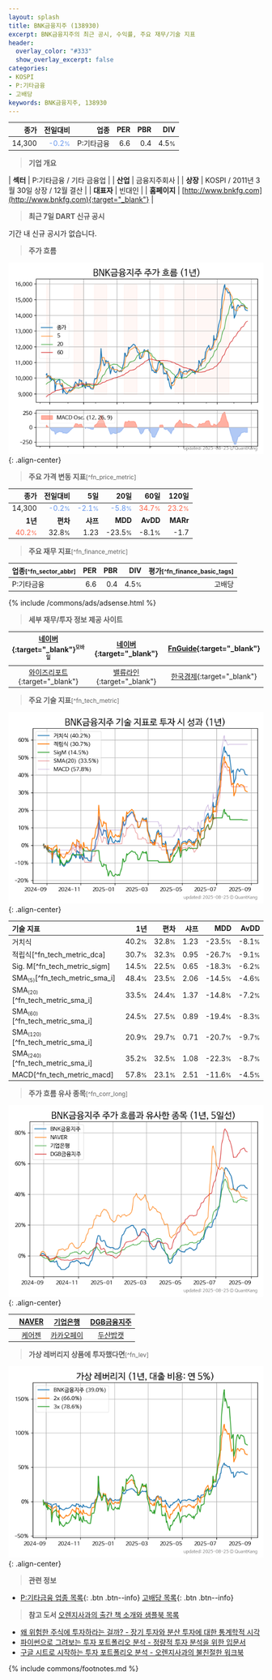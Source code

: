 ```yaml
---
layout: splash
title: BNK금융지주 (138930)
excerpt: BNK금융지주의 최근 공시, 수익률, 주요 재무/기술 지표
header:
  overlay_color: "#333"
  show_overlay_excerpt: false
categories:
- KOSPI
- P:기타금융
- 고배당
keywords: BNK금융지주, 138930
---
```


| **종가** | **전일대비** | **업종** | **PER** | **PBR** | **DIV** |
| -------: | -----------: | -------: | ------: | ------: | ------: |
| 14,300 | <span style="color: cornflowerblue">-0.2<small>%</small></span> | P:기타금융 | 6.6 | 0.4 | 4.5<small>%</small> |

<!-- more -->


> **기업 개요**<a id="company"></a>

| <span style="white-space:nowrap;">**섹터**</span> | P:기타금융 / 기타 금융업 |
| <span style="white-space:nowrap;">**산업**</span> | 금융지주회사 |
| <span style="white-space:nowrap;">**상장**</span> | KOSPI / 2011년 3월 30일 상장 / 12월 결산 |
| <span style="white-space:nowrap;">**대표자**</span> | 빈대인 |
| <span style="white-space:nowrap;">**홈페이지**</span> | [http://www.bnkfg.com](http://www.bnkfg.com){:target="_blank"} |


> **최근 7일 DART 신규 공시**<a id="dart"></a>

기간 내 신규 공시가 없습니다.


> **주가 흐름**<a id="price"></a>

![138930](/stock/images/138930.png){: .align-center}


> **주요 가격 변동 지표**<small>[^fn_price_metric]</small>

| **종가** | **전일대비** | **5일** | **20일** | **60일** | **120일** |
| -------: | -----------: | ------: | -------: | -------: | --------: |
| 14,300 | <span style="color: cornflowerblue">-0.2<small>%</small></span> | <span style="color: cornflowerblue">-2.1<small>%</small></span> | <span style="color: cornflowerblue">-5.8<small>%</small></span> | <span style="color: tomato">34.7<small>%</small></span> | <span style="color: tomato">23.2<small>%</small></span> |
| **1년** | **편차** | **샤프** | **MDD** | **AvDD** | **MARr** |
| <span style="color: tomato">40.2<small>%</small></span> | 32.8<small>%</small> | 1.23 | -23.5<small>%</small> | -8.1<small>%</small> | -1.7 |


> **주요 재무 지표**<small>[^fn_finance_metric]</small>

| **업종**<small>[^fn_sector_abbr]</small> | **PER** | **PBR** | **DIV** | **평가**<small>[^fn_finance_basic_tags]</small> |
| :--------------------------------------- | ------: | ------: | ------: | ----------------------------------------------: |
| P:기타금융 | 6.6 | 0.4 | 4.5<small>%</small> | 고배당 |



{% include /commons/ads/adsense.html %}

> **세부 재무/투자 정보 제공 사이트**

| [네이버](https://m.stock.naver.com/domestic/stock/138930/finance/summary){:target="_blank"}<sup><small>모바일</small></sup> | [네이버](https://finance.naver.com/item/coinfo.naver?code=138930){:target="_blank"} | [FnGuide](https://comp.fnguide.com/SVO2/ASP/SVD_Invest.asp?gicode=A138930&MenuYn=Y){:target="_blank"} |
| :---: | :---: | :---: |
| [와이즈리포트](https://comp.wisereport.co.kr/company/c1040001.aspx?cmp_cd=138930){:target="_blank"} | [밸류라인](https://www.valueline.co.kr/finance/summary/138930){:target="_blank"} | [한국경제](https://markets.hankyung.com/stock/138930/financial-summary){:target="_blank"} |


> **주요 기술 지표**<small>[^fn_tech_metric]</small>


![138930](/stock/images/138930_tech.png){: .align-center}

| **기술 지표** | **1년** | **편차** | **샤프** | **MDD** | **AvDD** |
| :------------ | ------: | -----------: | -------: | ------: | -------: |
| 거치식 | 40.2<small>%</small> | 32.8<small>%</small> | 1.23 | -23.5<small>%</small> | -8.1<small>%</small> |
| 적립식[^fn_tech_metric_dca] | 30.7<small>%</small> | 32.3<small>%</small> | 0.95 | -26.7<small>%</small> | -9.1<small>%</small> |
| Sig. M[^fn_tech_metric_sigm] | 14.5<small>%</small> | 22.5<small>%</small> | 0.65 | -18.3<small>%</small> | -6.2<small>%</small> |
| SMA<small><sub>(5)</sub></small>[^fn_tech_metric_sma_i] | 48.4<small>%</small> | 23.5<small>%</small> | 2.06 | -14.5<small>%</small> | -4.6<small>%</small> |
| SMA<small><sub>(20)</sub></small>[^fn_tech_metric_sma_i] | 33.5<small>%</small> | 24.4<small>%</small> | 1.37 | -14.8<small>%</small> | -7.2<small>%</small> |
| SMA<small><sub>(60)</sub></small>[^fn_tech_metric_sma_i] | 24.5<small>%</small> | 27.5<small>%</small> | 0.89 | -19.4<small>%</small> | -8.3<small>%</small> |
| SMA<small><sub>(120)</sub></small>[^fn_tech_metric_sma_i] | 20.9<small>%</small> | 29.7<small>%</small> | 0.71 | -20.7<small>%</small> | -9.7<small>%</small> |
| SMA<small><sub>(240)</sub></small>[^fn_tech_metric_sma_i] | 35.2<small>%</small> | 32.5<small>%</small> | 1.08 | -22.3<small>%</small> | -8.7<small>%</small> |
| MACD[^fn_tech_metric_macd] | 57.8<small>%</small> | 23.1<small>%</small> | 2.51 | -11.6<small>%</small> | -4.5<small>%</small> |


> **주가 흐름 유사 종목**<a id="corr"></a><small>[^fn_corr_long]</small>

![138930](/stock/images/138930_corr.png){: .align-center}

|       | [NAVER](/035420/) | [기업은행](/024110/) | [DGB금융지주](/139130/) |
| :---: | :------------------------------------: | :------------------------------------: | :------------------------------------: |
|       | [케어젠](/214370/) | [카카오페이](/377300/) | [두산밥캣](/241560/) |


> **가상 레버리지 상품에 투자했다면**<a id="2x"></a><small>[^fn_lev]</small>

![138930](/stock/images/138930_2x.png){: .align-center}


> **관련 정보**

- [P:기타금융 업종 목록](/stats/sector/kospi_업종_기타금융_종목/){: .btn .btn--info} [고배당 목록](/fn/fn_high_div/){: .btn .btn--info}

> **참고 도서** [오렌지사과의 출간 책 소개와 샘플북 목록](https://kongdori.tistory.com/691)

- [왜 위험한 주식에 투자하라는 걸까? - 장기 투자와 분산 투자에 대한 통계학적 시각](https://kongdori.tistory.com/421)
- [파이썬으로 그려보는 투자 포트폴리오 분석  - 정량적 투자 분석을 위한 입문서](https://kongdori.tistory.com/643)
- [구글 시트로 시작하는 투자 포트폴리오 분석 - 오렌지사과의 불친절한 워크북](https://kongdori.tistory.com/449)


{% include commons/footnotes.md %}